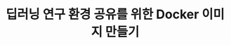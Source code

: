 ---
layout: post
title: 딥러닝 연구 환경 공유를 위한 Docker 이미지 만들기
excerpt: "Make Docker Images for Deep Learning researcher"
categories: blog
tags: [Docker, Deep Learning, Conda, Python, Environment]
image:
  feature: bg-yongin.jpg
  credit: Yong-in, Korea
comments: true
share: true
---